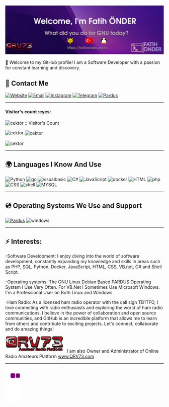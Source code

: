 ![Header image](headerv4.png)

👋 Welcome to my GitHub profile! I am a Software Developer with a passion for constant learning and discovery.

## 💌 Contact Me

[![Website](https://img.shields.io/website?label=fatihonder.org.tr&logo=wordpress&style=for-the-badge&url=https%3A%2F%2Ffatihonder.org.tr)](https://fatihonder.org.tr)
[![Email](https://img.shields.io/badge/Email-EA4335?logo=gmail&logoColor=white&style=for-the-badge)](mailto:info@fatihonder.org.tr) 
[![Instagram](https://img.shields.io/badge/instagram-0A66C2?logo=instagram&logoColor=white&style=for-the-badge)](https://www.instagram.com/_tb1tfo_) 
[![Telegram](https://img.shields.io/badge/Telegram-26A5E4?logo=telegram&logoColor=white&style=for-the-badge)](https://t.me/tb1tfo)
[![Pardus](https://img.shields.io/badge/Pardus-F9DC3E?logo=linux&logoColor=black&style=for-the-badge)](https://forum.pardus.org.tr/u/cektor/)


---

<h4 align="left">Visitor's count :eyes:</h4>

<p align="left"><img src="https://profile-counter.glitch.me/{cektor}/count.svg" alt="cektor :: Visitor's Count" /></p>

<p><img align="left" src="https://github-readme-stats.vercel.app/api/top-langs?username=cektor&show_icons=true&locale=en&layout=compact&theme=dark" alt="cektor" /></p>


<p>&nbsp;<img align="center" src="https://github-readme-stats.vercel.app/api?username=cektor&show_icons=true&theme=dark" alt="cektor" /></p>

<p><img align="center" src="https://github-readme-streak-stats.herokuapp.com/?user=cektor&theme=dark" alt="cektor" /></p>

---
## 🌍 Languages I Know And Use

![Python](https://img.shields.io/badge/Python-3776AB?logo=python&logoColor=white&style=for-the-badge)
![go](https://img.shields.io/badge/go-3776AB?logo=go&logoColor=white&style=for-the-badge)
![visualbasic](https://img.shields.io/badge/vb.net-666666?logo=vb.net&logoColor=white&style=for-the-badge)
![C#](https://img.shields.io/badge/C%23-239120?logo=c-sharp&logoColor=white&style=for-the-badge)
![JavaScript](https://img.shields.io/badge/JavaScript-c5b218?logo=javascript&logoColor=white&style=for-the-badge)
![docker](https://img.shields.io/badge/docker-E34F26?logo=docker&logoColor=white&style=for-the-badge)
![HTML](https://img.shields.io/badge/HTML-E34F26?logo=html5&logoColor=white&style=for-the-badge)
![php](https://img.shields.io/badge/php-E34F26?logo=php&logoColor=white&style=for-the-badge)
![CSS](https://img.shields.io/badge/CSS-1572B6?logo=csswizardry&logoColor=white&style=for-the-badge)
![shell](https://img.shields.io/badge/shell-4EAA25?logo=shell&logoColor=white&style=for-the-badge)
![MYSQL](https://img.shields.io/badge/MYSQL-4479A1?logo=mysql&logoColor=white&style=for-the-badge)

---

## 💿 Operating Systems We Use and Support

[![Pardus](https://img.shields.io/badge/Pardus-F9DC3E?logo=linux&logoColor=black&style=for-the-badge)](https://pardus.org.tr/)
![windows](https://img.shields.io/badge/windows-3776AB?logo=windows&logoColor=white&style=for-the-badge)

---

## ⚡ Interests:
-Software Development: I enjoy diving into the world of software development, constantly expanding my knowledge and skills in areas such as PHP, SQL, Python, Docker, JavaScript, HTML, CSS, VB.net, C# and Shell Script.

-Operating systems: The GNU Linux Debian Based PARDUS Operating System I Use Very Often. For VB.Net I Sometimes Use Microsoft Windows. I'm a Professional User on Both Linux and Windows

-Ham Radio: As a licensed ham radio operator with the call sign TB1TFO, I love connecting with radio enthusiasts and exploring the world of ham radio communications. I believe in the power of collaboration and open source communities, and GitHub is an incredible platform that allows me to learn from others and contribute to exciting projects.
Let's connect, collaborate and do amazing things!


![Header image](qrv73_logo.png)
I am also Owner and Administrator of Online Radio Amateurs Platform www.QRV73.com

---

![snake gif](https://github.com/cektor/cektor/blob/output/github-contribution-grid-snake.gif)
